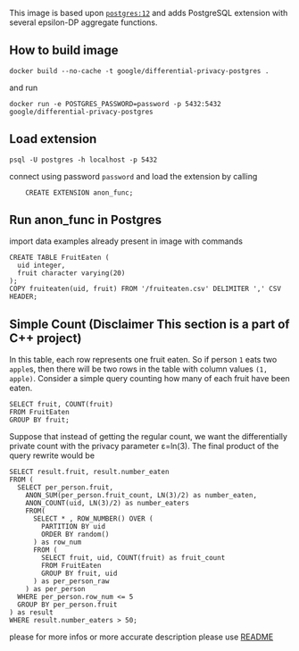 This image is based upon [`postgres:12`](https://hub.docker.com/_/postgres/) and adds PostgreSQL extension with several epsilon-DP aggregate functions. 

## How to build image

```
docker build --no-cache -t google/differential-privacy-postgres . 
```
and run
```
docker run -e POSTGRES_PASSWORD=password -p 5432:5432 google/differential-privacy-postgres
```


## Load extension

```
psql -U postgres -h localhost -p 5432
```
connect using password `password` and load the extension by calling
```
    CREATE EXTENSION anon_func;
```
## Run anon_func in Postgres

import data examples already present in image  with commands 

```
CREATE TABLE FruitEaten (
  uid integer,
  fruit character varying(20)
);
COPY fruiteaten(uid, fruit) FROM '/fruiteaten.csv' DELIMITER ',' CSV HEADER;
```

## Simple Count (Disclaimer This section is a part of C++ project)


In this table, each row represents one fruit eaten. So if person `1` eats two
`apple`s, then there will be two rows in the table with column values
`(1, apple)`. Consider a simple query counting how many of each fruit have been
eaten.

```
SELECT fruit, COUNT(fruit)
FROM FruitEaten
GROUP BY fruit;
```


Suppose that instead of getting the regular count, we want the differentially
private count with the privacy parameter ε=ln(3). The final product of the query
rewrite would be

```
SELECT result.fruit, result.number_eaten
FROM (
  SELECT per_person.fruit,
    ANON_SUM(per_person.fruit_count, LN(3)/2) as number_eaten,
    ANON_COUNT(uid, LN(3)/2) as number_eaters
    FROM(
      SELECT * , ROW_NUMBER() OVER (
        PARTITION BY uid
        ORDER BY random()
      ) as row_num
      FROM (
        SELECT fruit, uid, COUNT(fruit) as fruit_count
        FROM FruitEaten
        GROUP BY fruit, uid
      ) as per_person_raw
    ) as per_person
  WHERE per_person.row_num <= 5
  GROUP BY per_person.fruit
) as result
WHERE result.number_eaters > 50;

```

please for more infos or more accurate description please use [README](https://github.com/google/differential-privacy/blob/main/cc/README.md)